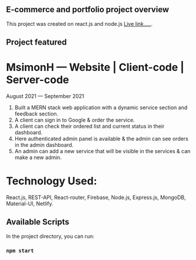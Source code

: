 ## E-commerce and portfolio project overview

This project was created on react.js and node.js [Live link.....](https://msimon.netlify.app).

## Project featured
# MsimonH — Website | Client-code | Server-code
August 2021 — September 2021

1. Built a MERN stack web application with a dynamic service section and feedback section.
2. A client can sign in to Google & order the service.
3. A client can check their ordered list and current status in their dashboard.
4. Here authenticated admin panel is available & the admin can see orders in the admin dashboard.
5. An admin can add a new service that will be visible in the services & can make a new admin.

# Technology Used:
React.js, REST-API, React-router, Firebase, Node.js, Express.js, MongoDB, Material-UI, Netlify.


## Available Scripts

In the project directory, you can run:

### `npm start`
